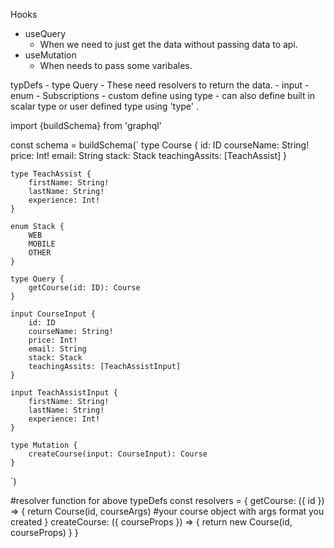 Hooks
 - useQuery
     - When we need to just get the data without passing data to api.
 - useMutation
     - When needs to pass some varibales.

typDefs
     - type Query
         - These need resolvers to return the data.
     - input
     - enum
     - Subscriptions
     - custom define using type
         - can also define built in scalar type or user defined type using 'type' .


import {buildSchema} from 'graphql'

const schema = buildSchema(`
    type Course {
        id: ID
        courseName: String!
        price: Int!
        email: String
        stack: Stack
        teachingAssits: [TeachAssist]
    }

    type TeachAssist {
        firstName: String!
        lastName: String!
        experience: Int!
    }

    enum Stack {
        WEB
        MOBILE
        OTHER
    }

    type Query {
        getCourse(id: ID): Course
    }

    input CourseInput {
        id: ID
        courseName: String!
        price: Int!
        email: String
        stack: Stack
        teachingAssits: [TeachAssistInput]
    }

    input TeachAssistInput {
        firstName: String!
        lastName: String!
        experience: Int!
    }

    type Mutation {
        createCourse(input: CourseInput): Course
    }


`)

#resolver function for above typeDefs
const resolvers = {
    getCourse: ({ id }) => {
        return Course(id, courseArgs) #your course object with args format you created
    }
    createCourse: ({ courseProps }) => {
        return new Course(id, courseProps)
    }
}